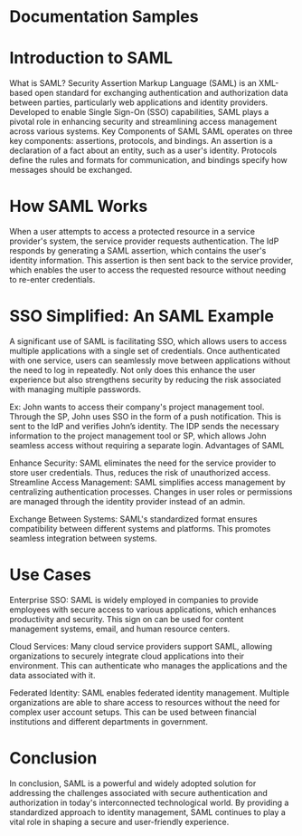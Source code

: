 # Documentation Samples

# Introduction to SAML
What is SAML?
Security Assertion Markup Language (SAML) is an XML-based open standard for exchanging authentication and authorization data between parties, particularly web applications and identity providers. Developed to enable Single Sign-On (SSO) capabilities, SAML plays a pivotal role in enhancing security and streamlining access management across various systems.
Key Components of SAML
SAML operates on three key components: assertions, protocols, and bindings. An assertion is a declaration of a fact about an entity, such as a user's identity. Protocols define the rules and formats for communication, and bindings specify how messages should be exchanged.

# How SAML Works
When a user attempts to access a protected resource in a service provider's system, the service provider requests authentication. The IdP responds by generating a SAML assertion, which contains the user's identity information. This assertion is then sent back to the service provider, which enables the user to access the requested resource without needing to re-enter credentials.

# SSO Simplified: An SAML Example
A significant use of SAML is facilitating SSO, which allows users to access multiple applications with a single set of credentials. Once authenticated with one service, users can seamlessly move between applications without the need to log in repeatedly. Not only does this enhance the user experience but also strengthens security by reducing the risk associated with managing multiple passwords.

Ex: John wants to access their company's project management tool. Through the SP, John uses SSO in the form of a push notification. This is sent to the IdP and verifies John’s identity. The IDP sends the necessary information to the project management tool or SP, which allows John seamless access without requiring a separate login.
Advantages of SAML

Enhance Security: SAML eliminates the need for the service provider to store user credentials. Thus, reduces the risk of unauthorized access.
Streamline Access Management: SAML simplifies access management by centralizing authentication processes. Changes in user roles or permissions are managed through the identity provider instead of an admin.

Exchange Between Systems: SAML's standardized format ensures compatibility between different systems and platforms. This promotes seamless integration between systems.

# Use Cases
Enterprise SSO: SAML is widely employed in companies to provide employees with secure access to various applications, which enhances productivity and security. This sign on can be used for content management systems, email, and human resource centers.

Cloud Services: Many cloud service providers support SAML, allowing organizations to securely integrate cloud applications into their environment. This can authenticate who manages the applications and the data associated with it.

Federated Identity: SAML enables federated identity management. Multiple organizations are able to share access to resources without the need for complex user account setups. This can be used between financial institutions and different departments in government.

# Conclusion
In conclusion, SAML is a powerful and widely adopted solution for addressing the challenges associated with secure authentication and authorization in today's interconnected technological world. By providing a standardized approach to identity management, SAML continues to play a vital role in shaping a secure and user-friendly experience.

